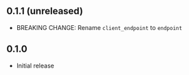 ## 0.1.1 (unreleased)

- BREAKING CHANGE: Rename `client_endpoint` to `endpoint`

## 0.1.0

- Initial release
